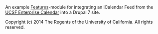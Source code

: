 An example [Features](https://www.drupal.org/project/features)-module for integrating an iCalendar Feed from the [UCSF Enterprise Calendar](http://calendar.ucsf.edu/) into a Drupal 7 site.


Copyright (c) 2014 The Regents of the University of California. All rights reserved.
